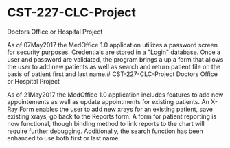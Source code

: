 # CST-227-CLC-Project
Doctors Office or Hospital Project



As of 07May2017 the MedOffice 1.0 application utilizes a password screen for security purposes. 
Credentials are stored in a "Login" database.  Once a user and password are validated, the program
brings a up a form that allows the user to add new patients as well as search and return patient file
on the basis of patient first and last name.# CST-227-CLC-Project
Doctors Office or Hospital Project

As of 21May2017 the MedOffice 1.0 application includes features to add new appointements as well as update appointments
for existing patients.   An X-Ray Form enables the user to  add new xrays for an existing patient, save existing xrays, go back to  the Reports form.  A form for patient reporting is now functional, though binding method to link reports to the chart will require further debugging.  Additionally, the search function has been enhanced to use both first or last name. 

